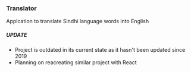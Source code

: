 ### Translator
Applcation to translate Sindhi language words into English
 ##### UPDATE
- Project is outdated in its current state as it hasn't been updated since 2019 
- Planning on reacreating similar project with React
